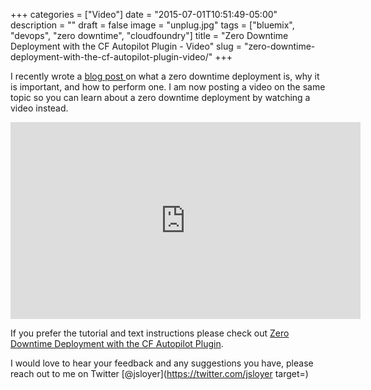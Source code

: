 +++
categories = ["Video"]
date = "2015-07-01T10:51:49-05:00"
description = ""
draft = false
image = "unplug.jpg"
tags = ["bluemix", "devops", "zero downtime", "cloudfoundry"]
title = "Zero Downtime Deployment with the CF Autopilot Plugin - Video"
slug = "zero-downtime-deployment-with-the-cf-autopilot-plugin-video/"
+++

I recently wrote a [blog post ](/post/zero-down-time-deploys-with-the-cf-autopilot-plugin/)on what a zero downtime deployment is, why it is important, and how to perform one. I am now posting a video on the same topic so you can learn about a zero downtime deployment by watching a video instead.

<iframe width="560" height="315" src="https://www.youtube.com/embed/y4zor2y-yck" frameborder="0" allowfullscreen></iframe>

If you prefer the tutorial and text instructions please check out [Zero Downtime Deployment with the CF Autopilot Plugin](/post/zero-down-time-deploys-with-the-cf-autopilot-plugin/).


I would love to hear your feedback and any suggestions you have, please reach out to me on Twitter [@jsloyer](https://twitter.com/jsloyer target=)
